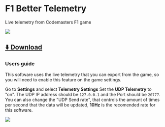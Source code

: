 # F1 Better Telemetry
Live telemetry from Codemasters F1 game

<img src="https://i.imgur.com/xFSqmRM.png" />

## <a id="raw-url" href="https://github.com/LucasSonego/f1-better-telemetry/raw/master/dist/F1%20Better%20Telemetry%20Setup%201.0.0.exe">:arrow_down: Download</a>

### Users guide

This software uses the live telemetry that you can export from the game,
so you will need to enable this feature on the game settings.

Go to **Settings** and select **Telemetry Settings**
Set the **UDP Telemetry** to "on". The UDP IP address should be `127.0.0.1` and the Port should be `20777`.
You can also change the "UDP Send rate", that controls the amount of times per second that the data will be updated, **10Hz** is the recomended rate for this software.

<img src="https://i.imgur.com/qYGIzCK.png" />
